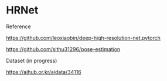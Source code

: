 # HRNet

Reference

https://github.com/leoxiaobin/deep-high-resolution-net.pytorch

https://github.com/sithu31296/pose-estimation

Dataset (in progress)

https://aihub.or.kr/aidata/34116
